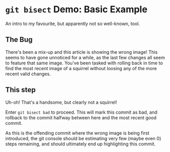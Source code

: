 # `git bisect` Demo: Basic Example
An intro to my favourite, but apparently not so well-known, tool.

## The Bug
There's been a mix-up and this article is showing the wrong image! This seems to have gone unnoticed for a while, as the last few changes all seem to feature that same image. You've been tasked with rolling back in time to find the most recent image of a squirrel without loosing any of the more recent valid changes.

## This step
Uh-oh! That's a handsome, but clearly not a squirrel! 

Enter `git bisect bad` to proceed. This will mark this commit as bad, and rollback to the commit halfway between here and the most recent good commit.

As this is the offending commit where the wrong image is being first introduced, the git console should be estimating very few (maybe even 0) steps remaining, and should ultimately end up highlighting this commit.
